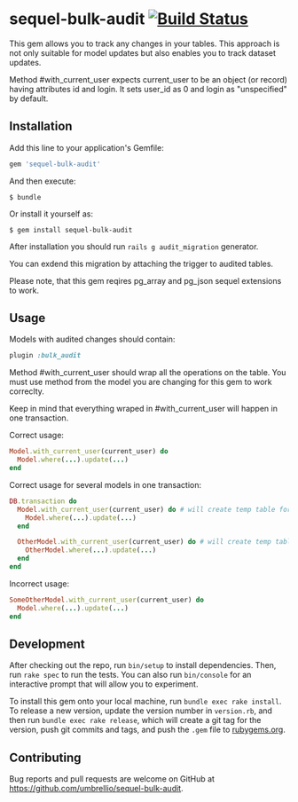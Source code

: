 # sequel-bulk-audit [![Build Status](https://travis-ci.org/umbrellio/sequel-bulk-audit.svg?branch=master)](https://travis-ci.org/umbrellio/sequel-bulk-audit)

This gem allows you to track any changes in your tables. This approach is not only suitable for model updates but also enables you to track dataset updates.

Method #with_current_user expects current_user to be an object (or record) having attributes id and login. It sets user_id as 0 and login as "unspecified" by default.

## Installation

Add this line to your application's Gemfile:

```ruby
gem 'sequel-bulk-audit'
```

And then execute:

    $ bundle

Or install it yourself as:

    $ gem install sequel-bulk-audit

After installation you should run ```rails g audit_migration``` generator.

You can exdend this migration by attaching the trigger to audited tables.

Please note, that this gem reqires pg_array and pg_json sequel extensions to work.

## Usage

Models with audited changes should contain:

```ruby
plugin :bulk_audit
```

Method #with_current_user should wrap all the operations on the table. You must use method from the model you are changing for this gem to work correclty. 

Keep in mind that everything wraped in #with_current_user will happen in one transaction.

Correct usage:

```ruby
Model.with_current_user(current_user) do
  Model.where(...).update(...)
end
```

Correct usage for several models in one transaction:

```ruby
DB.transaction do
  Model.with_current_user(current_user) do # will create temp table for model
    Model.where(...).update(...)
  end

  OtherModel.with_current_user(current_user) do # will create temp table for other_model
    OtherModel.where(...).update(...)
  end
end
```

Incorrect usage:

```ruby
SomeOtherModel.with_current_user(current_user) do
  Model.where(...).update(...)
end
```

## Development

After checking out the repo, run `bin/setup` to install dependencies. Then, run `rake spec` to run the tests. You can also run `bin/console` for an interactive prompt that will allow you to experiment.

To install this gem onto your local machine, run `bundle exec rake install`. To release a new version, update the version number in `version.rb`, and then run `bundle exec rake release`, which will create a git tag for the version, push git commits and tags, and push the `.gem` file to [rubygems.org](https://rubygems.org).

## Contributing

Bug reports and pull requests are welcome on GitHub at https://github.com/umbrellio/sequel-bulk-audit.
